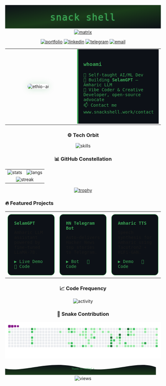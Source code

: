 <div align="center">
  <svg width="100%" height="180" viewBox="0 0 1200 180" xmlns="http://www.w3.org/2000/svg">
    <defs>
      <linearGradient id="grad" x1="0%" y1="0%" x2="100%" y2="100%">
        <stop offset="0%"  stop-color="#0D1117"/>
        <stop offset="50%" stop-color="#1A3B1A"/>
        <stop offset="100%" stop-color="#0D1117"/>
      </linearGradient>
      <filter id="neon">
        <feDropShadow dx="0" dy="0" stdDeviation="2" flood-color="#3AA655"/>
      </filter>
    </defs>
    <rect width="100%" height="100%" fill="url(#grad)"/>
    <text x="50%" y="55%" dominant-baseline="middle" text-anchor="middle"
          font-family="JetBrains Mono, monospace"
          font-size="70"
          fill="#3AA655"
          filter="url(#neon)"
          letter-spacing="4">
      snack shell
    </text>
  </svg>
</div>

<!-- 2. Matrix-style typing line -->
<div align="center">
  <a href="https://git.io/typing-svg GitHub - DenverCoder1/readme-typing-svg: ⚡ Dynamically generated, customizable SVG that gives the appearance of typing and deleting text for use on your profile page, repositories, or website. GitHub - DenverCoder1/readme-typing-svg: ⚡ Dynamically generated, customizable SVG that gives the appearance of typing and deleting text for use on your profile page, repositories, or website.  ">
    <img src="https://readme-typing-svg.demolab.com?font=JetBrains+Mono&size=24&duration=2500&pause=1000&color=3AA655&center=true&vCenter=true&width=700&lines=AI%20Engineer%20%7C%20Ethiopia%20%F0%9F%87%AA%F0%9F%87%B9   ;Building%20SelamGPT%20%7C%20Amharic%20LLM;Open-source%20Advocate%20%7C%20Python%20Ninja" alt="matrix"/>
  </a>
</div>

<!-- 3. Quick links -->
<p align="center">
  <a href="https://snackshell.work"><img src="https://img.shields.io/badge/🌐_snackshell.work-0D1117?style=for-the-badge&logo=vercel&logoColor=3AA655" alt="portfolio"></a>
  <a href="https://linkedin.com/in/snackshell"><img src="https://img.shields.io/badge/LinkedIn-0D1117?style=for-the-badge&logo=linkedin&logoColor=3AA655" alt="linkedin"></a>
  <a href="https://t.me/snackshell"><img src="https://img.shields.io/badge/Telegram-0D1117?style=for-the-badge&logo=telegram&logoColor=3AA655" alt="telegram"></a>
  <a href="mailto:solomonadonay2@gmail.com"><img src="https://img.shields.io/badge/Email-0D1117?style=for-the-badge&logo=gmail&logoColor=3AA655" alt="email"></a>
</p>

<!-- 4. About me split panel -->
<div align="center">
  <table width="100%" style="border-collapse:collapse;">
    <tr>
      <td width="45%" align="center">
        <img src="https://user-images.githubusercontent.com/74038190/212907112-d360cd3f-bae2-42de-a41a-ca5622488e96.png" width="260" style="border-radius:12px; box-shadow:0 0 20px #3AA65540;" alt="ethio-ai"/>
      </td>
      <td width="55%" style="padding-left:20px;">
        <div style="font-family:'JetBrains Mono', monospace; color:#3AA655; background:#0D1117; border-left:4px solid #3AA655; padding:16px;">
          <h3>whoami</h3>
          <ul style="list-style:none; padding:0;">
            <li>🔭 Self-taught AI/ML Dev</li>
            <li>🌱 Building <strong>SelamGPT</strong> – Amharic LLM</li>
            <li>📝 Vibe Coder & Creative Developer, open-source advocate</li>
            <li>📫 Contact me www.snackshell.work/contact</li>
          </ul>
        </div>
      </td>
    </tr>
  </table>
</div>

<!-- 5. Skill orbit -->
<div align="center">
  <h3>⚙️ Tech Orbit</h3>
  <img src="https://skillicons.dev/icons?i=py,tensorflow,pytorch,sklearn,opencv,fastapi,flask,js,ts,react,nextjs,nodejs,express,mongodb,postgres,redis,docker,k8s,githubactions&perline=10" alt="skills" width="820"/>
</div>

<!-- 6. GitHub constellation -->
<div align="center">
  <h3>📊 GitHub Constellation</h3>
  <table>
    <tr>
      <td><img src="https://github-readme-stats.vercel.app/api?username=snackshell&show_icons=true&theme=radical&hide_border=true&include_all_commits=true&count_private=true" alt="stats" height="195"/></td>
      <td><img src="https://github-readme-stats.vercel.app/api/top-langs/?username=snackshell&layout=compact&theme=radical&hide_border=true&langs_count=10" alt="langs" height="195"/></td>
    </tr>
    <tr>
      <td colspan="2" align="center"><img src="https://github-readme-streak-stats.herokuapp.com/?user=snackshell&theme=radical&hide_border=true" alt="streak"/></td>
    </tr>
  </table>
</div>

<!-- 7. Trophy Achievement -->
<p align="center">
  <a href="https://github.com/snackshell/github-profile-trophy">
    <img src="https://github-profile-trophy.vercel.app/?username=snackshell&theme=onedark&no-frame=true&no-bg=true" alt="trophy"/>
  </a>
</p>

<!-- 8. Featured Projects – colorful cards -->
  <h3>🔥 Featured Projects</h3>
  <table width="100%" style="max-width:900px;">
    <tr>
      <!-- SelamGPT -->
      <td width="33%" style="padding:8px;">
        <div style="background:#0D1117; border:1px solid #3AA655; border-radius:12px; padding:20px; font-family:'JetBrains Mono', monospace;">
          <h4 style="margin:0 0 10px; color:#3AA655;">SelamGPT</h4>
          <p>Amharic LLM assistant powered by fine-tuned LLaMA-7B.</p>
          <a href="https://snackshell.work   " style="color:#3AA655; text-decoration:none;">▶ Live Demo</a>&nbsp;&nbsp;
          <a href="https://github.com/snackshell/selamgpt   " style="color:#3AA655; text-decoration:none;">📁 Code</a>
        </div>
      </td>
      <!-- HN Bot -->
      <td width="33%" style="padding:8px;">
        <div style="background:#0D1117; border:1px solid #3AA655; border-radius:12px; padding:20px; font-family:'JetBrains Mono', monospace;">
          <h4 style="margin:0 0 10px; color:#3AA655;">HN Telegram Bot</h4>
          <p>Auto-delivers Hacker News top stories to Telegram.</p>
          <a href="https://t.me/hackerdabi   " style="color:#3AA655; text-decoration:none;">▶ Bot</a>&nbsp;&nbsp;
          <a href="https://github.com/snackshell/hn-telegram-bot   " style="color:#3AA655; text-decoration:none;">📁 Code</a>
        </div>
      </td>
      <!-- Amharic TTS -->
      <td width="33%" style="padding:8px;">
        <div style="background:#0D1117; border:1px solid #3AA655; border-radius:12px; padding:20px; font-family:'JetBrains Mono', monospace;">
          <h4 style="margin:0 0 10px; color:#3AA655;">Amharic TTS</h4>
          <p>Speech synthesis for Amharic using Tacotron2 + HiFi-GAN.</p>
          <a href="https://snackshell.work/tts   " style="color:#3AA655; text-decoration:none;">▶ Demo</a>&nbsp;&nbsp;
          <a href="https://github.com/snackshell/amharic-tts   " style="color:#3AA655; text-decoration:none;">📁 Code</a>
        </div>
      </td>
    </tr>
  </table>
</div>

<!-- 9. Recent activity -->
<div align="center">
  <h3>📈 Code Frequency</h3>
  <img src="https://github-readme-activity-graph.vercel.app/graph?username=snackshell&bg_color=0D1117&color=3AA655&line=3AA655&point=ffffff&area=true&hide_border=true" alt="activity"/>
</div>

<!-- 10. Snake contribution graph -->
<div align="center">
  <h3>🐍 Snake Contribution</h3>
  <div align="center">
  <img src="https://github.com/snackshell/snackshell/blob/output/github-contribution-grid-snake.gif?raw=true" alt="snake"/>
</div>

<!-- 11. Footer wave – terminal green -->
<div align="center">
  <svg width="100%" height="120" viewBox="0 0 1200 120" xmlns="http://www.w3.org/2000/svg">
    <defs>
      <linearGradient id="waveGrad" x1="0%" y1="0%" x2="0%" y2="100%">
        <stop offset="0%" stop-color="#0D1117"/>
        <stop offset="100%" stop-color="#1A3B1A"/>
      </linearGradient>
    </defs>
    <path fill="url(#waveGrad)" d="
      M0,60 C150,120 350,0 600,60 C850,120 1050,0 1200,60 L1200,120 L0,120 Z">
      <animateTransform attributeName="transform"
                        type="translate"
                        dur="10s"
                        values="0 0;-100 0;0 0"
                        repeatCount="indefinite"/>
    </path>
    <text x="50%" y="75" dominant-baseline="middle" text-anchor="middle"
          font-family="JetBrains Mono"
          font-size="20"
          fill="#3AA655">
      Thanks for visiting! ⭐
    </text>
  </svg>
  <br>
  <img src="https://komarev.com/ghpvc/?username=snackshell&label=views&style=flat&color=3AA655" alt="views"/>
</div>
